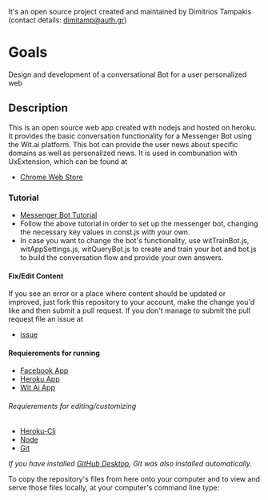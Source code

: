 

It's an open source project created and maintained by Dimitrios Tampakis (contact details: dimitamp@auth.gr)

# Goals

Design and development of a conversational Bot for a user personalized web

## Description

This is an open source web app created with nodejs and hosted on heroku. It provides the basic conversation functionality for a Messenger Bot using the Wit.ai platform. This bot can provide the user news about specific domains as well as personalized news. It is used in combunation with UxExtension, which can be found at 
* [Chrome Web Store](https://chrome.google.com/webstore/category/extensions?hl=el)

### Tutorial 

* [Messenger Bot Tutorial](https://github.com/jw84/messenger-bot-tutorial) 
* Follow the above tutorial in order to set up the messenger bot, changing the necessary key values in const.js with your own.
* In case you want to change the bot's functionality, use witTrainBot.js, witAppSettings.js, witQueryBot.js to create and train your bot and bot.js to build the conversation flow and provide your own answers.



#### Fix/Edit Content

If you see an error or a place where content should be updated or improved, just fork this repository to your account, make the change you'd like and then submit a pull request. If you don't manage to submit the pull request file an issue at 
 * [issue](https://github.com/dimitamp/dimitamp.github.io/issues/new)

#### Requierements for running

* [Facebook App](https://developers.facebook.com/apps#_=_)
* [Heroku App](https://www.heroku.com/)
* [Wit Ai App](https://wit.ai/)

###### Requierements for editing/customizing

* [Heroku-Cli](https://devcenter.heroku.com/articles/heroku-cli)
* [Node](https://nodejs.org/en/)
* [Git](http://git-scm.com/)



_If you have installed [GitHub Desktop](https://desktop.github.com), Git was also installed automatically._

To copy the repository's files from here onto your computer and to view and serve those files locally, at your computer's command line type:


